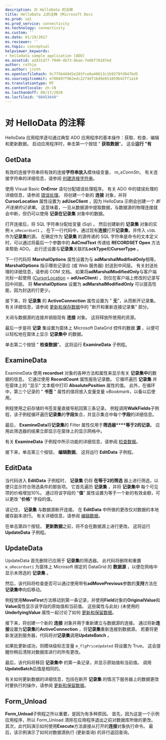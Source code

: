 ```yaml
---
description: 对 HelloData 的注释
title: HelloData 上的注释 |Microsoft Docs
ms.prod: sql
ms.prod_service: connectivity
ms.technology: connectivity
ms.custom: ''
ms.date: 01/19/2017
ms.reviewer: ''
ms.topic: conceptual
helpviewer_keywords:
- hellodata sample application [ADO]
ms.assetid: a2831d77-7040-4b73-bbae-fe0bf78107ed
author: rothja
ms.author: jroth
ms.openlocfilehash: 9c7756449d2e203fce0a40613c1b9279fd947bd5
ms.sourcegitcommit: e700497f962e4c2274df16d9e651059b42ff1a10
ms.translationtype: MT
ms.contentlocale: zh-CN
ms.lasthandoff: 08/17/2020
ms.locfileid: "88453649"
---
```

# <a name="comments-on-hellodata"></a>对 HelloData 的注释
HelloData 应用程序逐句通过典型 ADO 应用程序的基本操作：获取、检查、编辑和更新数据。 启动应用程序时，单击第一个按钮 " **获取数据**"。 这会**运行 "有**  
  
## <a name="getdata"></a>GetData  
 有效的连接字符串将有效的连接**字符串放入**模块级变量， *m_sConnStr*。 有关连接字符串的详细信息，请参阅 [创建连接字符串](../../../ado/guide/data/creating-a-connection-string.md)。  
  
 使用 Visual Basic **OnError** 语句分配错误处理程序。 有关 ADO 中的错误处理的详细信息，请参阅 [错误处理](../../../ado/guide/data/error-handling.md)。 将创建一个新的 **连接** 对象，并将 **CursorLocation** 属性设置为 **adUseClient** ，因为 HelloData 示例会创建一个 *断开连接的记录集*。 这意味着，一旦从数据源中提取数据，与数据源的物理连接就会中断，但仍可以使用 **记录在记录集** 对象中的数据。  
  
 打开连接后，将 SQL 字符串分配给变量 (Sql) 。 然后创建新的 **记录集** 对象的实例 `m_oRecordset1` 。 在下一行代码中，通过现有**连接**打开**记录集**，并传入 `sSQL` 作为**记录集**的源。 在确定作为 **记录集** 的源传递的 SQL 字符串是命令的文本定义时，可以通过将最后一个参数中的 **AdCmdText** 传递给 **RECORDSET Open** 方法来帮助 ADO。 此行还设置与**记录集**关联的**LockType**和**CursorType** 。  
  
 下一行代码将 **MarshalOptions** 属性设置为与 **adMarshalModifiedOnly**相等。 **MarshalOptions** 指示哪些记录应 (或 Web 服务器) 封送到中间层。 有关封送处理的详细信息，请参阅 COM 文档。 如果将**adMarshalModifiedOnly**与客户端光标一起使用 ([CursorLocation](../../../ado/reference/ado-api/cursorlocation-property-ado.md)  =  **adUseClient**) ，则仅在客户端上修改的记录写回中间层。 将 **MarshalOptions** 设置为 **adMarshalModifiedOnly** 可以提高性能，因为封送的行更少。  
  
 接下来，将 **记录集** 的 **ActiveConnection** 属性设置为 " **无**"，从而断开记录集。 有关详细信息，请参阅 [更新和保存数据](../../../ado/guide/data/updating-and-persisting-data.md)中的 "断开和重新连接记录集" 部分。  
  
 关闭与数据源的连接并销毁现有 **连接** 对象。 这将释放所使用的资源。  
  
 最后一步是将 **记录** 集设置为窗体上 Microsoft DataGrid 控件的数据 **源** ，以便可以轻松地在窗体上显示 **记录集中** 的数据。  
  
 单击第二个按钮 " **检查数据**"。 这将运行 **ExamineData** 子例程。  
  
## <a name="examinedata"></a>ExamineData  
 ExamineData 使用 **recordset** 对象的各种方法和属性来显示有关 **记录集中**的数据的信息。 它通过使用 **RecordCount** 属性报告记录数。 它循环遍历 **记录集** 并在窗体上的 "显示" 文本框中打印 **AbsolutePosition** 属性的值。 此外，在循环中，第三个记录的 " **书签** " 属性的值将放入变量变量 *vBookmark*，以备以后使用。  
  
 例程使用之前存储的书签变量直接导航回第三条记录。 例程调用**WalkFields**子例程，该子例程循环遍历**记录集**的**字段**集合，并显示集合中每个**字段**的详细信息。  
  
 最后， **ExamineData**将**记录集**的 Filter 属性仅用于**筛选器****等于2的记录**。 应用此筛选器的结果立即显示在窗体上的显示网格中。  
  
 有关 **ExamineData** 子例程中所示功能的详细信息，请参阅 [检查数据](../../../ado/guide/data/examining-data.md)。  
  
 接下来，单击第三个按钮， **编辑数据**。 这将运行 **EditData** 子例程。  
  
## <a name="editdata"></a>EditData  
 当代码进入 **EditData** 子例程时， **记录集** 仍将 **在等于2的筛选** 器上进行筛选，以便只显示符合筛选条件的那些项。 它首先遍历 **记录集** ，并将 **记录集中** 每个可见项的价格增加10%。 通过将该字段的 "**值**" 属性设置为等于一个新的有效金额，可以更改 "**价格**" 字段的值。  
  
 请记住， **记录集** 与数据源断开连接。 在 **EditData** 中所做的更改仅对数据的本地缓存副本进行。 有关详细信息，请参阅 [编辑数据](../../../ado/guide/data/editing-data.md)。  
  
 在单击第四个按钮， **更新数据**之前，将不会在数据源上进行更改。 这将运行 **UpdateData** 子例程。  
  
## <a name="updatedata"></a>UpdateData  
 UpdateData 首先删除已应用于 **记录集**的筛选器。 此代码将删除和重置 `m_oRecordset1` 为窗体上 Microsoft 绑定的 DataGrid 的 **数据源** ，以便在网格中显示未筛选的 **记录集** 。  
  
 然后，该代码将检查是否可以通过使用带有**adMovePrevious**参数的**支持**方法在**记录集中**向后移动。  
  
 例程使用**MoveFirst**方法移动到第一条记录，并使用**Field**对象的**OriginalValue**和**Value**属性显示该字段的原始值和当前值。 这些属性与此处)  (未使用的 **UnderlyingValue** 属性一起讨论了如何 [更新和保留数据](../../../ado/guide/data/updating-and-persisting-data.md)。  
  
 接下来，将创建一个新的 **连接** 对象并用于重新建立与数据源的连接。 通过将新**连接**设置为**记录集**的**ActiveConnection** ，将**记录集**重新连接到数据源。 若要将更新发送到服务器，代码将对**记录集**调用**UpdateBatch** 。  
  
 如果批更新成功，则模块级标志变量 `m_flgPriceUpdated` 将设置为 True。 这会提醒你稍后清除对数据库进行的所有更改。  
  
 最后，该代码将移回 **记录集中** 的第一条记录，并显示原始值和当前值。 调用 **UpdateBatch**后值是相同的。  
  
 有关如何更新数据的详细信息，包括在断开 **记录集** 的情况下服务器上的数据更改时要执行的操作，请参阅 [更新和保留数据](../../../ado/guide/data/updating-and-persisting-data.md)。  
  
## <a name="form_unload"></a>Form_Unload  
 **Form_Unload**子例程之所以重要，是因为有多种原因。 首先，因为这是一个示例应用程序，所以 Form_Unload 清除在应用程序退出之前对数据库所做的更改。 其次，此代码演示如何使用**Execute**方法直接从打开的**连接**对象执行命令。 最后，该示例演示了如何对数据源执行 (更新查询) 的非行返回查询。
